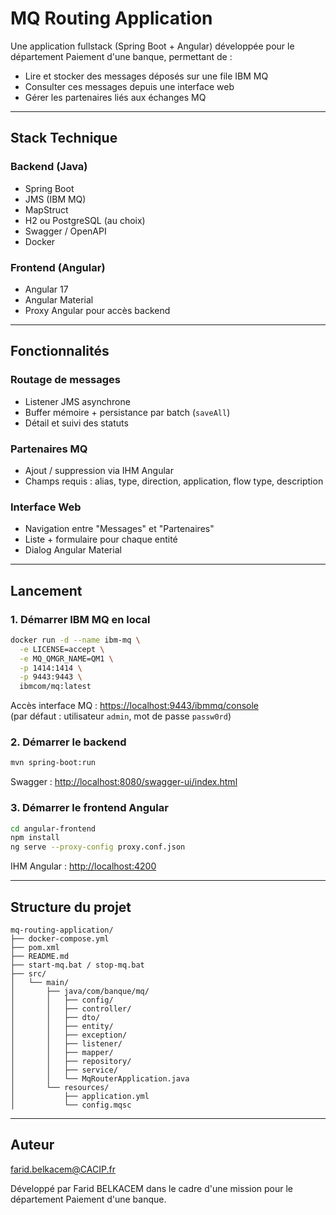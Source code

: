 # MQ Routing Application

Une application fullstack (Spring Boot + Angular) développée pour le département Paiement d'une banque, permettant de :

- Lire et stocker des messages déposés sur une file IBM MQ
- Consulter ces messages depuis une interface web
- Gérer les partenaires liés aux échanges MQ

---

##  Stack Technique

### Backend (Java)
- Spring Boot
- JMS (IBM MQ)
- MapStruct
- H2 ou PostgreSQL (au choix)
- Swagger / OpenAPI
- Docker

### Frontend (Angular)
- Angular 17
- Angular Material
- Proxy Angular pour accès backend

---

##  Fonctionnalités

### Routage de messages
- Listener JMS asynchrone
- Buffer mémoire + persistance par batch (`saveAll`)
- Détail et suivi des statuts

### Partenaires MQ
- Ajout / suppression via IHM Angular
- Champs requis : alias, type, direction, application, flow type, description

### Interface Web
- Navigation entre "Messages" et "Partenaires"
- Liste + formulaire pour chaque entité
- Dialog Angular Material

---

##  Lancement

### 1. Démarrer IBM MQ en local

```bash
docker run -d --name ibm-mq \
  -e LICENSE=accept \
  -e MQ_QMGR_NAME=QM1 \
  -p 1414:1414 \
  -p 9443:9443 \
  ibmcom/mq:latest
```

 Accès interface MQ : [https://localhost:9443/ibmmq/console](https://localhost:9443/ibmmq/console)  
(par défaut : utilisateur `admin`, mot de passe `passw0rd`)

### 2. Démarrer le backend

```bash
mvn spring-boot:run
```

Swagger : [http://localhost:8080/swagger-ui/index.html](http://localhost:8080/swagger-ui/index.html)

### 3. Démarrer le frontend Angular

```bash
cd angular-frontend
npm install
ng serve --proxy-config proxy.conf.json
```

IHM Angular : [http://localhost:4200](http://localhost:4200)

---

##  Structure du projet

```
mq-routing-application/
├── docker-compose.yml
├── pom.xml
├── README.md
├── start-mq.bat / stop-mq.bat
├── src/
│   └── main/
│       ├── java/com/banque/mq/
│       │   ├── config/
│       │   ├── controller/
│       │   ├── dto/
│       │   ├── entity/
│       │   ├── exception/
│       │   ├── listener/
│       │   ├── mapper/
│       │   ├── repository/
│       │   ├── service/
│       │   └── MqRouterApplication.java
│       └── resources/
│           ├── application.yml
│           └── config.mqsc
```

---

##  Auteur
farid.belkacem@CACIP.fr

Développé par Farid BELKACEM dans le cadre d'une mission pour le département Paiement d'une banque.
